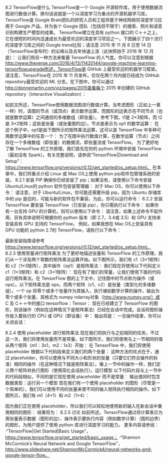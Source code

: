 
8.2 TensorFlow是什么
TensorFlow是一个 Google 开源软件库，用于使用数据流图进行数值计算。换句话说就是一个以深度学习为重点的开源机器学习库。TensorFlow是 Google Brain团队的研究人员和工程师基于神经网络将深度学习应用于 Google 产品，并为各个 Google 团队（包括但不限于）的搜索、照片和语音识别构建生产模型的成果。
Tensorflow建立在具有 python 接口的 C＋＋之上，它在很短的时间内迅速成长为最受欢迎的深度学习项目之一。下图展示了四个流行的深度学习库之间的 Google trend比较；请注意 2015 年 11 月 8 日至 14 日（TensorFlow宣布时）的尖峰以及去年快速上涨（此快照拍于 2016 年 12 月底）：
让我们用另一种方法来衡量 TensorFlow 的人气度。你可以注意到根据 http://www.theverge.com/2016/4/13/11420144/google-machine-learning-tensorflowupgrade所述，TensorFlow是 GitHub 上最受欢迎的机器学习框架。请注意，TensorFlow在 2015 年 11 月发布，仅仅在两个月内就已经成为 GitHub repository最受欢迎的 ML 分支。在下图中，你可以通过 http://donnemartin.com/viz/pages/2015查看每个 2015 年创建的 GitHub repository（Interactive Visualization）：


如前文所述，TensorFlow使用数据流图进行数值计算。当考虑图形（正如上一章一样）时，该图的节点（或顶点）表示数学运算，而图形的边表示在不同节点（也就是数学运算）之间通信的多维数组（即张量）。
参考下图，t1是 2×3矩阵，而 t2 是 3×2矩阵；这些是张量（或张量图的边）。节点是表示为 op1 的数学运算：
在这个例子中，op1是由下图所示的矩阵乘法运算，这可以是 TensorFlow 中多种可用数学运算中的任意一个：
为了在图中执行数值计算，在数学运算（节点）之间存在一个多维数组（即张量）的数据流，即张量流或 TensorFlow。
为了更好地了解 TensorFlow 的工作原理，我们首先在你的 python 环境中安装 TensorFlow（最初没有 Spark）。有关完整说明，请参阅“TensorFlow|Download and Setup”：https://www.tensorflow.org/versions/r0.12/get_started/os_setup.html。
在本章中，我们将重点介绍 Linux 或 Mac OS上使用 python pip软件包管理系统的安装。
8.2.1 安装 PIP
确保你已经安装了 pip；如果没有，请使用以下命令安装 Ubuntu/Linux的 python 软件包安装管理器：
对于 Mac OS，你可以使用以下命令：
请注意，对于 Ubuntu/Linux，你可能还需要升级 pip，因为 Ubuntu 存储库中的 pip 是旧的，可能与新的软件包不兼容。为此，你可以运行命令：
8.2.2 安装 TensorFlow
要安装 TensorFlow（已安装 pip），你只需执行以下命令：
如果你有一台支持 GPU 的计算机，则可以使用以下命令：
请注意，如果上述命令不起作用，另有具体说明可根据你的 python 版本（即 2.7，3.4或 3.5）和 GPU 支持来安装具有 GPU 支持的 TensorFlow。
例如，如果我想在 Mac OS上安装具有 GPU 功能的 python 2.7的 TensorFlow，请执行以下命令：


最新安装指南请参考 https://www.tensorflow.org/versions/r0.12/get_started/os_setup.html。
8.2.3 使用常量进行矩阵乘法
为了更好地描述张量和 TensorFlow 的工作原理，我们从一个涉及两个常数的矩阵乘法运算开始。如下图所示，我们有 c1（3×1矩阵）和 c2（1×3矩阵），其中操作（op1）是矩阵乘法：
我们现在将使用以下代码定义 c1（1×3矩阵）和 c2（3×1矩阵）：
现在有了我们的常量，让我们使用下面的代码运行矩阵乘法。在 TensorFlow 图的上下文中，记住图中的节点称为操作（或 ops）。以下矩阵乘法是 ops，而两个矩阵（c1，c2）是张量（类型化的多维数组）。一个 op 将零个或多个张量作为其输入，执行诸如数学计算的操作，输出为零个或多个张量，其格式为 numpy ndarray对象（http://www.numpy.org/）或 C 及 C＋＋中的接口 tensorflow：Tensor：
现在已经建立了 TensorFlow 的图形，则该操作（例如在这种情况下是矩阵乘法）已经在会话中完成。会话将图形操作放入要执行的 CPU 或 GPU（即设备）中：
输出将是：
一旦操作结束，你可以关闭会话：


8.2.4 使用 placeholder 进行矩阵乘法
现在我们将执行与之前相同的任务，不过这一次，我们将使用张量而不是常量。如下图所示，我们将使用与上一节相同的值从两个矩阵（m1：3x1，m2：1x3）开始：
在 TensorFlow 中，我们将使用 placeholder 根据以下代码段来定义我们的两个张量：
这种方法的优点在于，通过 placeholder，你可以使用与不同大小和形状的张量（只要它们符合操作的标准）相同的操作（在这种情况下就是矩阵乘法）。像上一节中的操作一样，我们定义两个矩阵并执行图形（使用简化会话执行）。运行模型
以下代码片段与上一节中的代码段相似，不同的是它现在使用 placeholder 而不是常量：
输出值同时包含数据类型：运行另一个模型
现在我们有一个使用 placeholder 的图形（尽管是一个简单的），我们可以使用不同的张量来使不同的输入矩阵执行相同的操作。如下图所示，我们有 m1（4×1）和 m2（1×4）：


因为我们正在使用 placeholder，所以我们可以轻松地使用新的输入在新会话中重用相同的图形：
结果将为：
8.2.5 讨论
如前所述，TensorFlow通过将计算表示为用张量表示数据（图形的边）、操作表示要执行内容（例如数学计算）（图的边界）的图形，为用户提供了使用 python 库进行深度学习的能力。
更多内容请参阅：
·“TensorFlow|Get Started|Basic Usage”，https://www.tensorflow.org/get_started/basic_usage；
·“Shannon McCormick’s Neural Network and Google TensorFlow”，http://www.slideshare.net/ShannonMcCormick4/neural-networks-and-google-tensor-flow。
